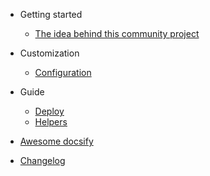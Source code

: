 - Getting started

  - [The idea behind this community project](The-idea-behind-this-community-project.md)


- Customization

  - [Configuration](configuration.md)


- Guide

  - [Deploy](deploy.md)
  - [Helpers](helpers.md)


- [Awesome docsify](awesome.md)
- [Changelog](changelog.md)

